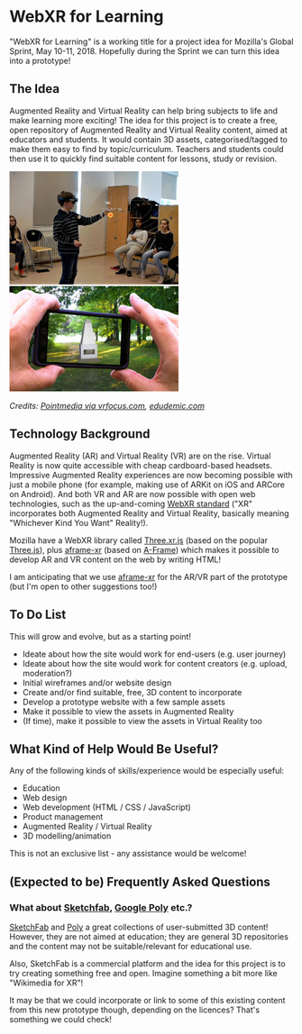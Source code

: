 # WebXR for Learning

"WebXR for Learning" is a working title for a project idea for Mozilla's Global Sprint, May 10-11, 2018. Hopefully during the Sprint we can turn this idea into a prototype!

## The Idea

Augmented Reality and Virtual Reality can help bring subjects to life and make learning more exciting! The idea for this project is to create a free, open repository of Augmented Reality and Virtual Reality content, aimed at educators and students. It would contain 3D assets, categorised/tagged to make them easy to find by topic/curriculum. Teachers and students could then use it to quickly find suitable content for lessons, study or revision.

<img src="docs/ar-solar-system-vrscout.jpg" width="300px" alt="A child using a Hololens to view an AR solar system in class"/> <img src="docs/ar-monument-edudemic.jpg" width="300px" alt="A person holding a phone up and seeing an AR monument"/>

*Credits: [Pointmedia via vrfocus.com](https://www.vrfocus.com/2017/03/hololens-sees-use-in-norway-classrooms/), [edudemic.com](http://www.edudemic.com/wp-content/uploads/2013/06/augmented-reality.png)*


## Technology Background

Augmented Reality (AR) and Virtual Reality (VR) are on the rise. Virtual Reality is now quite accessible with cheap cardboard-based headsets. Impressive Augmented Reality experiences are now becoming possible with just a mobile phone (for example, making use of ARKit on iOS and ARCore on Android). And both VR and AR are now possible with open web technologies, such as the up-and-coming [WebXR standard](https://github.com/immersive-web/webxr) ("XR" incorporates both Augmented Reality and Virtual Reality, basically meaning "Whichever Kind You Want" Reality!).

Mozilla have a WebXR library called [Three.xr.js](https://github.com/mozilla/three.xr.js/) (based on the popular [Three.js](https://threejs.org/)), plus [aframe-xr](https://github.com/mozilla/aframe-xr) (based on [A-Frame](https://aframe.io/)) which makes it possible to develop AR and VR content on the web by writing HTML! 

I am anticipating that we use [aframe-xr](https://github.com/mozilla/aframe-xr) for the AR/VR part of the prototype (but I'm open to other suggestions too!)

## To Do List

This will grow and evolve, but as a starting point!

 * Ideate about how the site would work for end-users (e.g. user journey)
 * Ideate about how the site would work for content creators (e.g. upload, moderation?)
 * Initial wireframes and/or website design
 * Create and/or find suitable, free, 3D content to incorporate
 * Develop a prototype website with a few sample assets
 * Make it possible to view the assets in Augmented Reality
 * (If time), make it possible to view the assets in Virtual Reality too

## What Kind of Help Would Be Useful?

Any of the following kinds of skills/experience would be especially useful:

* Education
* Web design
* Web development (HTML / CSS / JavaScript)
* Product management
* Augmented Reality / Virtual Reality
* 3D modelling/animation

This is not an exclusive list - any assistance would be welcome!

## (Expected to be) Frequently Asked Questions

### What about [Sketchfab](https://sketchfab.com/), [Google Poly](https://poly.google.com/) etc.?

[SketchFab](https://sketchfab.com/) and [Poly](https://poly.google.com) a great collections of user-submitted 3D content! However, they are not aimed at education; they are general 3D repositories and the content may not be suitable/relevant for educational use.

Also, SketchFab is a commercial platform and the idea for this project is to try creating something free and open. Imagine something a bit more like "Wikimedia for XR"!

It may be that we could incorporate or link to some of this existing content from this new prototype though, depending on the licences? That's something we could check!
